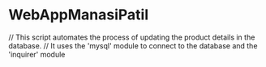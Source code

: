 # WebAppManasiPatil

// This script automates the process of updating the product details in the database.
// It uses the 'mysql' module to connect to the database and the 'inquirer' module